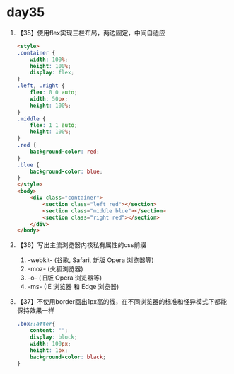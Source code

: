 # day35

1. 【35】使用flex实现三栏布局，两边固定，中间自适应

    ```html
    <style>
    .container {
        width: 100%;
        height: 100%;
        display: flex;
    }
    .left, .right {
        flex: 0 0 auto;
        width: 50px;
        height: 100%;
    }
    .middle {
        flex: 1 1 auto;
        height: 100%;
    }
    .red {
        background-color: red;
    }
    .blue {
        background-color: blue;
    }
    </style>
    <body>
        <div class="container">
            <section class="left red"></section>
            <section class="middle blue"></section>
            <section class="right red"></section>
        </div>
    </body>
    ```

2. 【36】写出主流浏览器内核私有属性的css前缀  
    1. -webkit- (谷歌, Safari, 新版 Opera 浏览器等)
    2. -moz- (火狐浏览器)
    3. -o- (旧版 Opera 浏览器等)
    4. -ms- (IE 浏览器 和 Edge 浏览器)

3. 【37】不使用border画出1px高的线，在不同浏览器的标准和怪异模式下都能保持效果一样  

    ```css
    .box::after{
        content: "";
        display: block;
        width: 100px;
        height: 1px;
        background-color: black;
    }
    ```
